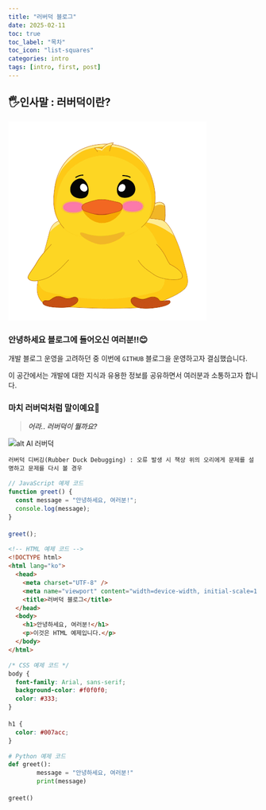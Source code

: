 ```yaml
---
title: "러버덕 블로그"
date: 2025-02-11
toc: true
toc_label: "목차"
toc_icon: "list-squares"
categories: intro
tags: [intro, first, post]
---
```


## 🖐️인사말 : 러버덕이란?

![alt](/assets/images/rubberDuck.png)

### 안녕하세요 블로그에 들어오신 여러분!!😊

개발 블로그 운영을 고려하던 중 이번에 `GITHUB` 블로그을 운영하고자 결심했습니다.

이 공간에서는 개발에 대한 지식과 유용한 정보를 공유하면서 여러분과 소통하고자 합니다.

### 마치 러버덕처럼 말이예요🦆

> **_어라.. 러버덕이 뭘까요?_**

![alt AI 러버덕](https://deokgi-park.github.io/assets/images/loverDeok.jpg)

```
러버덕 디버깅(Rubber Duck Debugging) : 오류 발생 시 책상 위의 오리에게 문제를 설명하고 문제를 다시 볼 경우
```

```javascript
// JavaScript 예제 코드
function greet() {
  const message = "안녕하세요, 여러분!";
  console.log(message);
}

greet();
```

```html
<!-- HTML 예제 코드 -->
<!DOCTYPE html>
<html lang="ko">
  <head>
    <meta charset="UTF-8" />
    <meta name="viewport" content="width=device-width, initial-scale=1.0" />
    <title>러버덕 블로그</title>
  </head>
  <body>
    <h1>안녕하세요, 여러분!</h1>
    <p>이것은 HTML 예제입니다.</p>
  </body>
</html>
```

```css
/* CSS 예제 코드 */
body {
  font-family: Arial, sans-serif;
  background-color: #f0f0f0;
  color: #333;
}

h1 {
  color: #007acc;
}
```

```python
# Python 예제 코드
def greet():
        message = "안녕하세요, 여러분!"
        print(message)

greet()
```

